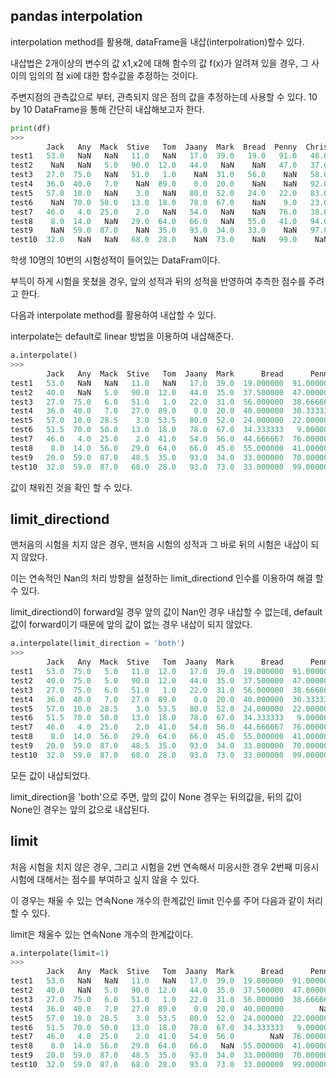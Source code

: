 ## pandas interpolation
interpolation method를 활용해, dataFrame을 내삽(interpolration)할수 있다.

내삽법은 2개이상의 변수의 값 x1,x2에 대해 함수의 값 f(x)가 알려져 있을 경우, 그 사이의 임의의 점 xi에 대한 함수값을 추정하는 것이다.

주변지점의 관측값으로 부터, 관측되지 않은 점의 값을 추정하는데 사용할 수 있다.
10 by 10 DataFrame을 통해 간단히 내삽해보고자 한다.

```python
print(df)
>>>
        Jack   Any  Mack  Stive   Tom  Jaany  Mark  Bread  Penny  Chris
test1   53.0   NaN   NaN   11.0   NaN   17.0  39.0   19.0   91.0   48.0
test2    NaN   NaN   5.0   90.0  12.0   44.0   NaN    NaN   47.0   37.0
test3   27.0  75.0   NaN   51.0   1.0    NaN  31.0   56.0    NaN   58.0
test4   36.0  40.0   7.0    NaN  89.0    0.0  20.0    NaN    NaN   92.0
test5   57.0  10.0   NaN    3.0   NaN   80.0  52.0   24.0   22.0   83.0
test6    NaN  70.0  50.0   13.0  18.0   78.0  67.0    NaN    9.0   23.0
test7   46.0   4.0  25.0    2.0   NaN   54.0   NaN    NaN   76.0   38.0
test8    8.0  14.0   NaN   29.0  64.0   66.0   NaN   55.0   41.0   94.0
test9    NaN  59.0  87.0    NaN  35.0   93.0  34.0   33.0    NaN   97.0
test10  32.0   NaN   NaN   68.0  28.0    NaN  73.0    NaN   99.0    NaN
```
학생 10명의 10번의 시험성적이 들어있는 DataFram이다.

부득이 하게 시험을 못쳤을 경우, 앞의 성적과 뒤의 성적을 반영하여 추측한 점수를 주려고 한다.

다음과 interpolate method를 활용하여 내삽할 수 있다.

interpolate는 default로 linear 방법을 이용하여 내삽해준다.

```python
a.interpolate()
>>>
        Jack   Any  Mack  Stive   Tom  Jaany  Mark      Bread      Penny  Chris
test1   53.0   NaN   NaN   11.0   NaN   17.0  39.0  19.000000  91.000000   48.0
test2   40.0   NaN   5.0   90.0  12.0   44.0  35.0  37.500000  47.000000   37.0
test3   27.0  75.0   6.0   51.0   1.0   22.0  31.0  56.000000  38.666667   58.0
test4   36.0  40.0   7.0   27.0  89.0    0.0  20.0  40.000000  30.333333   92.0
test5   57.0  10.0  28.5    3.0  53.5   80.0  52.0  24.000000  22.000000   83.0
test6   51.5  70.0  50.0   13.0  18.0   78.0  67.0  34.333333   9.000000   23.0
test7   46.0   4.0  25.0    2.0  41.0   54.0  56.0  44.666667  76.000000   38.0
test8    8.0  14.0  56.0   29.0  64.0   66.0  45.0  55.000000  41.000000   94.0
test9   20.0  59.0  87.0   48.5  35.0   93.0  34.0  33.000000  70.000000   97.0
test10  32.0  59.0  87.0   68.0  28.0   93.0  73.0  33.000000  99.000000   97.0
```
값이 채워진 것을 확인 할 수 있다.

## limit_directiond
맨처음의 시험을 치지 않은 경우, 맨처음 시험의 성적과 그 바로 뒤의 시험은 내삽이 되지 않았다.

이는 연속적인 Nan의 처리 방향을 설정하는 limit_directiond 인수를 이용하여 해결 할 수 있다. 

limit_directiond이 forward일 경우 앞의 값이 Nan인 경우 내삽할 수 없는데, default 값이 forward이기 때문에 앞의 값이 없는 경우 내삽이 되지 않았다.


```python
a.interpolate(limit_direction = 'both')
>>>
        Jack   Any  Mack  Stive   Tom  Jaany  Mark      Bread      Penny  Chris
test1   53.0  75.0   5.0   11.0  12.0   17.0  39.0  19.000000  91.000000   48.0
test2   40.0  75.0   5.0   90.0  12.0   44.0  35.0  37.500000  47.000000   37.0
test3   27.0  75.0   6.0   51.0   1.0   22.0  31.0  56.000000  38.666667   58.0
test4   36.0  40.0   7.0   27.0  89.0    0.0  20.0  40.000000  30.333333   92.0
test5   57.0  10.0  28.5    3.0  53.5   80.0  52.0  24.000000  22.000000   83.0
test6   51.5  70.0  50.0   13.0  18.0   78.0  67.0  34.333333   9.000000   23.0
test7   46.0   4.0  25.0    2.0  41.0   54.0  56.0  44.666667  76.000000   38.0
test8    8.0  14.0  56.0   29.0  64.0   66.0  45.0  55.000000  41.000000   94.0
test9   20.0  59.0  87.0   48.5  35.0   93.0  34.0  33.000000  70.000000   97.0
test10  32.0  59.0  87.0   68.0  28.0   93.0  73.0  33.000000  99.000000   97.0
```
모든 값이 내삽되었다.

limit_direction을 'both'으로 주면, 앞의 값이 None 경우는 뒤의값을, 뒤의 값이 None인 경우는 앞의 값으로 내삽된다.

## limit
처음 시험을 치지 않은 경우, 그리고 시험을 2번 연속해서 미응시한 경우 2번째 미응시 시험에 대해서는 점수를 부여하고 싶지 않을 수 있다.

이 경우는 채울 수 있는 연속None 개수의 한계값인 limit 인수를 주어 다음과 같이 처리할 수 있다.

limit은 채울수 있는 연속None 개수의 한계값이다.
```python
a.interpolate(limit=1)
>>>
        Jack   Any  Mack  Stive   Tom  Jaany  Mark      Bread      Penny  Chris
test1   53.0   NaN   NaN   11.0   NaN   17.0  39.0  19.000000  91.000000   48.0
test2   40.0   NaN   5.0   90.0  12.0   44.0  35.0  37.500000  47.000000   37.0
test3   27.0  75.0   6.0   51.0   1.0   22.0  31.0  56.000000  38.666667   58.0
test4   36.0  40.0   7.0   27.0  89.0    0.0  20.0  40.000000        NaN   92.0
test5   57.0  10.0  28.5    3.0  53.5   80.0  52.0  24.000000  22.000000   83.0
test6   51.5  70.0  50.0   13.0  18.0   78.0  67.0  34.333333   9.000000   23.0
test7   46.0   4.0  25.0    2.0  41.0   54.0  56.0        NaN  76.000000   38.0
test8    8.0  14.0  56.0   29.0  64.0   66.0   NaN  55.000000  41.000000   94.0
test9   20.0  59.0  87.0   48.5  35.0   93.0  34.0  33.000000  70.000000   97.0
test10  32.0  59.0  87.0   68.0  28.0   93.0  73.0  33.000000  99.000000   97.0
```








